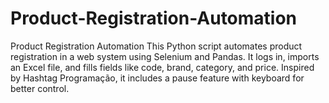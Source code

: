 # Product-Registration-Automation
Product Registration Automation This Python script automates product registration in a web system using Selenium and Pandas. It logs in, imports an Excel file, and fills fields like code, brand, category, and price. Inspired by Hashtag Programação, it includes a pause feature with keyboard for better control. 
